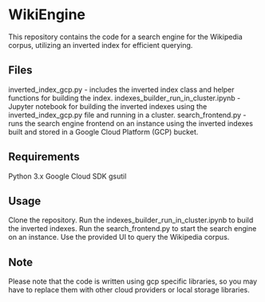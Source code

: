 # WikiEngine
This repository contains the code for a search engine for the Wikipedia corpus, utilizing an inverted index for efficient querying.

## Files
inverted_index_gcp.py - includes the inverted index class and helper functions for building the index.
indexes_builder_run_in_cluster.ipynb - Jupyter notebook for building the inverted indexes using the inverted_index_gcp.py file and running in a cluster.
search_frontend.py - runs the search engine frontend on an instance using the inverted indexes built and stored in a Google Cloud Platform (GCP) bucket.

## Requirements
Python 3.x
Google Cloud SDK
gsutil

## Usage
Clone the repository.
Run the indexes_builder_run_in_cluster.ipynb to build the inverted indexes.
Run the search_frontend.py to start the search engine on an instance.
Use the provided UI to query the Wikipedia corpus.

## Note
Please note that the code is written using gcp specific libraries, so you may have to replace them with other cloud providers or local storage libraries.
